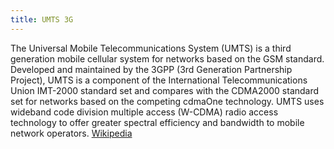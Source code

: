 ```yaml
---
title: UMTS 3G
---
```


The Universal Mobile Telecommunications System (UMTS) is a third generation mobile cellular system for networks based on the GSM standard.
Developed and maintained by the 3GPP (3rd Generation Partnership Project), UMTS is a component of the International Telecommunications Union
IMT-2000 standard set and compares with the CDMA2000 standard set for networks based on the competing cdmaOne technology. UMTS uses wideband
code division multiple access (W-CDMA) radio access technology to offer greater spectral efficiency and bandwidth to mobile network operators.
<a href="https://en.wikipedia.org/wiki/Universal_Mobile_Telecommunications_System" target="_blank">Wikipedia</a> 